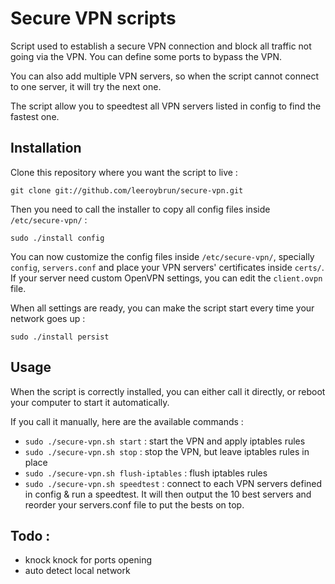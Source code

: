 # Secure VPN scripts
Script used to establish a secure VPN connection and block all traffic not going via the VPN.
You can define some ports to bypass the VPN.

You can also add multiple VPN servers, so when the script cannot connect to one server, it will try the next one.

The script allow you to speedtest all VPN servers listed in config to find the fastest one.

## Installation
Clone this repository where you want the script to live :

```shell
git clone git://github.com/leeroybrun/secure-vpn.git
```

Then you need to call the installer to copy all config files inside `/etc/secure-vpn/` :

```shell
sudo ./install config
```

You can now customize the config files inside `/etc/secure-vpn/`, specially `config`, `servers.conf` and place your VPN servers' certificates inside `certs/`.
If your server need custom OpenVPN settings, you can edit the `client.ovpn` file.

When all settings are ready, you can make the script start every time your network goes up :

```shell
sudo ./install persist
```

## Usage

When the script is correctly installed, you can either call it directly, or reboot your computer to start it automatically.

If you call it manually, here are the available commands :

- `sudo ./secure-vpn.sh start` : start the VPN and apply iptables rules
- `sudo ./secure-vpn.sh stop` : stop the VPN, but leave iptables rules in place
- `sudo ./secure-vpn.sh flush-iptables` : flush iptables rules
- `sudo ./secure-vpn.sh speedtest` : connect to each VPN servers defined in config & run a speedtest. It will then output the 10 best servers and reorder your servers.conf file to put the bests on top.

## Todo :
- knock knock for ports opening
- auto detect local network